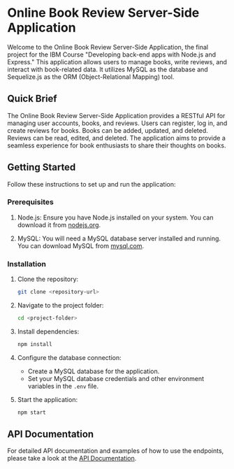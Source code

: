 # Online Book Review Server-Side Application

Welcome to the Online Book Review Server-Side Application, the final project for the IBM Course "Developing back-end apps with Node.js and Express." This application allows users to manage books, write reviews, and interact with book-related data. It utilizes MySQL as the database and Sequelize.js as the ORM (Object-Relational Mapping) tool.

## Quick Brief

The Online Book Review Server-Side Application provides a RESTful API for managing user accounts, books, and reviews. Users can register, log in, and create reviews for books. Books can be added, updated, and deleted. Reviews can be read, edited, and deleted. The application aims to provide a seamless experience for book enthusiasts to share their thoughts on books.

## Getting Started

Follow these instructions to set up and run the application:

### Prerequisites

1. Node.js: Ensure you have Node.js installed on your system. You can download it from [nodejs.org](https://nodejs.org/).

2. MySQL: You will need a MySQL database server installed and running. You can download MySQL from [mysql.com](https://www.mysql.com/).

### Installation

1. Clone the repository:

   ```bash
   git clone <repository-url>
   ```

2. Navigate to the project folder:

   ```bash
   cd <project-folder>
   ```

3. Install dependencies:

   ```bash
   npm install
   ```

4. Configure the database connection:
   
   - Create a MySQL database for the application.
   - Set your MySQL database credentials and other environment variables in the `.env` file.

5. Start the application:

   ```bash
   npm start
   ```

## API Documentation

For detailed API documentation and examples of how to use the endpoints, please take a look at the [API Documentation]([./API_DOCUMENTATION.md](https://documenter.getpostman.com/view/28416524/2s9YBxacHG)https://documenter.getpostman.com/view/28416524/2s9YBxacHG).
